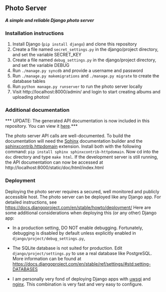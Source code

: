 ## Photo Server

***A simple and reliable Django photo server***

### Installation instructions

1. Install Django (`pip install django`) and clone this repository
2. Create a file named `secret_settings.py` in the django/project directory, and set the variable SECRET_KEY
3. Create a file named `debug_settings.py` in the django/project directory, and set the variable DEBUG
4. Run `./manage.py syncdb` and provide a username and password
5. Run `./manage.py makemigrations` and `./manage.py migrate` to create the database tables
6. Run `python manage.py runserver` to run the photo server locally
7. Visit http://localhost:8000/admin/ and login to start creating albums and uploading photos!

### Additional documentation

*** UPDATE: The generated API documentation is now included in this repository. You can view it [here](https://rawgit.com/rtts/photoserver/master/django/static/doc/html/index.html).***

The photo server API calls are well-documented. To build the
documentation will need the [Sphinx](http://sphinx-doc.org/)
documentation builder and the
[sphinxcontrib.httpdomain](http://pythonhosted.org/sphinxcontrib-httpdomain/)
extension. Install both with the following command: `pip install
sphinx sphinxcontrib-httpdomain`. Now cd into the `doc` directory and
type `make html`. If the development server is still running, the API
documentation can now be accessed at
http://localhost:8000/static/doc/html/index.html

### Deployment

Deploying the photo server requires a secured, well monitored and
publicly accessible host. The photo server can be deployed like any
Django app. For detailed instructions, see
https://docs.djangoproject.com/en/stable/howto/deployment/ Here are
some additional considerations when deploying this (or any other)
Django app:

- In a production setting, DO NOT enable debugging. Fortunately,
  debugging is disabled by default unless explicitly enabled in
  `django/project/debug_settings.py`,

- The SQLite database is not suited for production. Edit
  `django/project/settings.py` to use a real database like
  PostgreSQL. More information can be found at
  https://docs.djangoproject.com/en/stable/ref/settings/#std:setting-DATABASES

- I am personally very fond of deploying Django apps with
  [uwsgi](http://projects.unbit.it/uwsgi) and
  [nginx](http://nginx.org/). This combination is very fast and very
  easy to configure.
